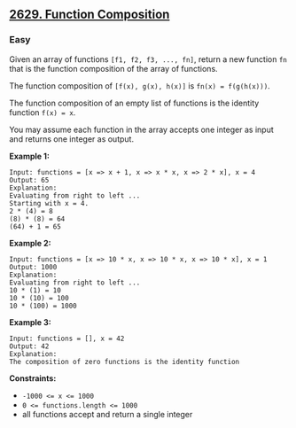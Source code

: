 ## [2629. Function Composition](https://leetcode.com/problems/function-composition/)

### Easy

Given an array of functions `[f1, f2, f3, ..., fn]`, return a new function `fn` that is the function composition of the array of functions.

The function composition of `[f(x), g(x), h(x)]` is `fn(x) = f(g(h(x)))`.

The function composition of an empty list of functions is the identity function `f(x) = x`.

You may assume each function in the array accepts one integer as input and returns one integer as output.

**Example 1:**

```
Input: functions = [x => x + 1, x => x * x, x => 2 * x], x = 4
Output: 65
Explanation:
Evaluating from right to left ...
Starting with x = 4.
2 * (4) = 8
(8) * (8) = 64
(64) + 1 = 65
```

**Example 2:**

```
Input: functions = [x => 10 * x, x => 10 * x, x => 10 * x], x = 1
Output: 1000
Explanation:
Evaluating from right to left ...
10 * (1) = 10
10 * (10) = 100
10 * (100) = 1000
```

**Example 3:**

```
Input: functions = [], x = 42
Output: 42
Explanation:
The composition of zero functions is the identity function
```

**Constraints:**

- `-1000 <= x <= 1000`
- `0 <= functions.length <= 1000`
- all functions accept and return a single integer
